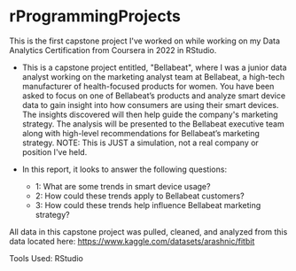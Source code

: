 # rProgrammingProjects

This is the first capstone project I've worked on while working on my Data Analytics Certification from Coursera in 2022 in RStudio. 

  -  This is a capstone project entitled, "Bellabeat", where I was a junior data analyst working on the marketing analyst team at Bellabeat, a high-tech manufacturer of health-focused products for women. You have been asked to focus on one of Bellabeat’s products and analyze smart device data to gain insight into how consumers are using their smart devices. The insights discovered will then help guide the company's marketing strategy. The analysis will be presented to the Bellabeat executive team along with high-level recommendations for Bellabeat’s marketing strategy. NOTE: This is JUST a simulation, not a real company or position I've held.
  
  -  In this report, it looks to answer the following questions: 

     -  1: What are some trends in smart device usage?
     -  2: How could these trends apply to Bellabeat customers?
     -  3: How could these trends help influence Bellabeat marketing strategy?


All data in this capstone project was pulled, cleaned, and analyzed from this data located here: https://www.kaggle.com/datasets/arashnic/fitbit 

Tools Used: RStudio
